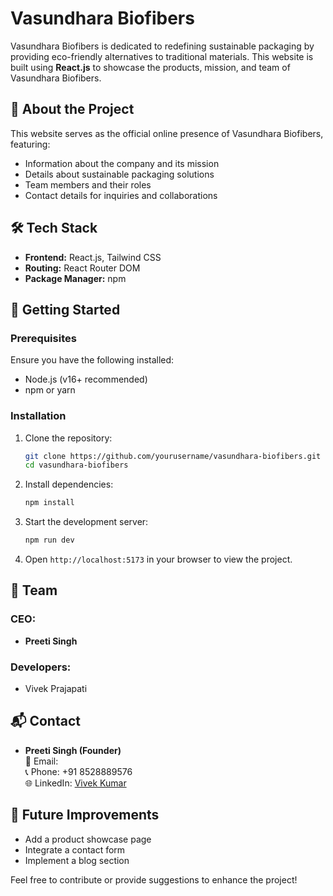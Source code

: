 # Vasundhara Biofibers

Vasundhara Biofibers is dedicated to redefining sustainable packaging by providing eco-friendly alternatives to traditional materials. This website is built using **React.js** to showcase the products, mission, and team of Vasundhara Biofibers.

## 🌿 About the Project
This website serves as the official online presence of Vasundhara Biofibers, featuring:
- Information about the company and its mission
- Details about sustainable packaging solutions
- Team members and their roles
- Contact details for inquiries and collaborations

## 🛠 Tech Stack
- **Frontend:** React.js, Tailwind CSS
- **Routing:** React Router DOM
- **Package Manager:** npm

## 🚀 Getting Started
### Prerequisites
Ensure you have the following installed:
- Node.js (v16+ recommended)
- npm or yarn

### Installation
1. Clone the repository:
   ```bash
   git clone https://github.com/yourusername/vasundhara-biofibers.git
   cd vasundhara-biofibers
   ```
2. Install dependencies:
   ```bash
   npm install
   ```
3. Start the development server:
   ```bash
   npm run dev
   ```
4. Open `http://localhost:5173` in your browser to view the project.

## 👥 Team
### CEO:
- **Preeti Singh**

### Developers:
- Vivek Prajapati

## 📬 Contact
- **Preeti Singh (Founder)**  
  📧 Email:   
  📞 Phone: +91 8528889576  
  🌐 LinkedIn: [Vivek Kumar](https://www.linkedin.com/in/codervivek/)

## 📌 Future Improvements
- Add a product showcase page
- Integrate a contact form
- Implement a blog section

Feel free to contribute or provide suggestions to enhance the project!

